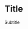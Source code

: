 # Title

<p class='slide-subtitle'>Subtitle</p>

<div class='section-wrapper'>
</div>

<style>
</style>

